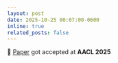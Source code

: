```yaml
---
layout: post
date: 2025-10-25 00:07:00-0600
inline: true
related_posts: false
---
```


🥳 [Paper](https://arxiv.org/pdf/2506.10202) got accepted at **AACL 2025**